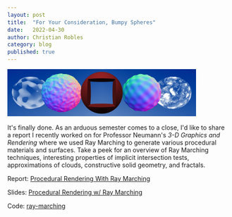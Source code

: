 ```yaml
---
layout: post
title:  "For Your Consideration, Bumpy Spheres"
date:   2022-04-30
author: Christian Robles
category: blog
published: true
---
```


<img src="/assets/images/ray-marching/teaser.jpg" alt="teaser" width="85%" />

It's finally done. As an arduous semester comes to a close, I'd like to share a report I recently worked on for Professor Neumann's *3-D Graphics and Rendering* where we used Ray Marching to generate various procedural materials and surfaces. Take a peek for an overview of Ray Marching techniques, interesting properties of implicit intersection tests, approximations of clouds, constructive solid geometry, and fractals.

Report: [Procedural Rendering With Ray Marching](/assets/images/ray-marching/Procedural_Rendering_with_Ray_Marching.pdf)

Slides: [Procedural Rendering w/ Ray Marching](/assets/images/ray-marching/Procedural%20Rendering%20w_%20Ray%20Marching.pdf)

Code: [ray-marching](https://github.com/roblesch/ray-marching)
